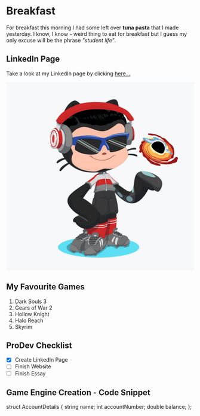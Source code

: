 # Breakfast
For breakfast this morning I had some left over **tuna pasta** that I made yesterday. I know, I know - weird thing to eat for breakfast but I guess my only excuse will be the phrase *"student life"*.

## LinkedIn Page
Take a look at my LinkedIn page by clicking [here...](https://www.linkedin.com/in/thomasrichardeaves/)

![TommyOctocat](/octocat.png)

## My Favourite Games
1. Dark Souls 3
2. Gears of War 2
3. Hollow Knight
4. Halo Reach
5. Skyrim

## ProDev Checklist
 - [x] Create LinkedIn Page
 - [ ] Finish Website
 - [ ] Finish Essay

## Game Engine Creation - Code Snippet
struct AccountDetails
{
	string name;
	int accountNumber;
	double balance;
};
